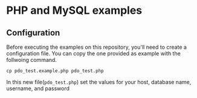 # PHP and MySQL examples

## Configuration

Before executing the examples on this repository, you'll need to create a configuration file.
You can copy the one provided as example with the follwoing command.

```
cp pdo_test.example.php pdo_test.php
```

In this new file(`pdo_test.php`) set the values for your host, database name, username, and password